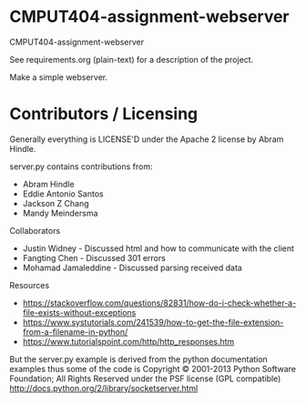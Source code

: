 CMPUT404-assignment-webserver
=============================

CMPUT404-assignment-webserver

See requirements.org (plain-text) for a description of the project.

Make a simple webserver.

Contributors / Licensing
========================

Generally everything is LICENSE'D under the Apache 2 license by Abram Hindle.

server.py contains contributions from:

* Abram Hindle
* Eddie Antonio Santos
* Jackson Z Chang
* Mandy Meindersma

Collaborators

* Justin Widney - Discussed html and how to communicate with the client
* Fangting Chen - Discussed 301 errors
* Mohamad Jamaleddine - Discussed parsing received data

Resources

* https://stackoverflow.com/questions/82831/how-do-i-check-whether-a-file-exists-without-exceptions
* https://www.systutorials.com/241539/how-to-get-the-file-extension-from-a-filename-in-python/
* https://www.tutorialspoint.com/http/http_responses.htm

But the server.py example is derived from the python documentation
examples thus some of the code is Copyright © 2001-2013 Python
Software Foundation; All Rights Reserved under the PSF license (GPL
compatible) http://docs.python.org/2/library/socketserver.html

